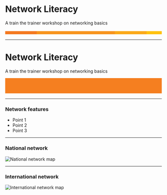 # Network Literacy

A train the trainer workshop on networking basics

![Beam line](AARNet-specific/AARNet_OrangeBeam.png)

---
# Network Literacy

A train the trainer workshop on networking basics

![Single line](AARNet-specific/AARNet_single_line.png)

---

### Network features

- Point 1
- Point 2
- Point 3

---
### National network

![National network map](https://www.aarnet.edu.au/images/uploads/main/AARNet_International_Map_082017.png)

---
### International network

![International network map](https://www.aarnet.edu.au/images/uploads/main/AARNet_International_Map_082017.png)

